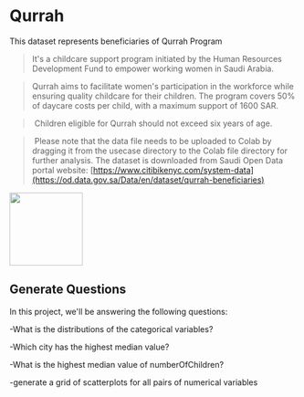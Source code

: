 
# Qurrah
This dataset represents beneficiaries of Qurrah Program

<a id='intro'></a>

> It's a childcare support program initiated by the Human Resources Development Fund to empower working women in Saudi Arabia.

> Qurrah aims to facilitate women's participation in the workforce while ensuring quality childcare for their children. The program covers 50% of daycare costs per child, with a maximum support of 1600 SAR.

>  Children eligible for Qurrah should not exceed six years of age.

>  Please note that the data file needs to be uploaded to Colab by dragging it from the usecase directory to the Colab file directory for further analysis.
> The dataset is downloaded from Saudi Open Data portal website: [https://www.citibikenyc.com/system-data](https://od.data.gov.sa/Data/en/dataset/qurrah-beneficiaries)


<img src="[relative/path/in/repository/to/image.svg](https://www.google.com/url?sa=i&url=https%3A%2F%2Fqurrahdaycare.com.sa%2Far%2Fblog-ar%2F3&psig=AOvVaw0z1kWmt-gnGAai40CtvdZz&ust=1712106449567000&source=images&cd=vfe&opi=89978449&ved=0CBIQjRxqFwoTCNjXntqrooUDFQAAAAAdAAAAABAE)" width="128"/>



## **Generate Questions**

In this project, we'll be answering the following questions:

-What is the distributions of the categorical variables?

-Which city has the highest median value?

-What is the highest median value of numberOfChildren?

-generate a grid of scatterplots for all pairs of numerical variables
